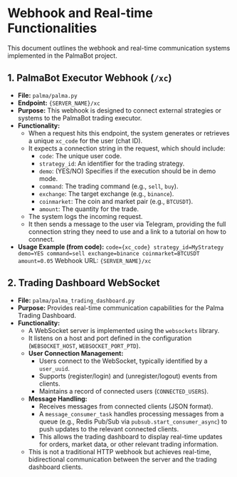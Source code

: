 # Webhook and Real-time Functionalities

This document outlines the webhook and real-time communication systems implemented in the PalmaBot project.

## 1. PalmaBot Executor Webhook (`/xc`)

-   **File:** `palma/palma.py`
-   **Endpoint:** `{SERVER_NAME}/xc`
-   **Purpose:** This webhook is designed to connect external strategies or systems to the PalmaBot trading executor.
-   **Functionality:**
    -   When a request hits this endpoint, the system generates or retrieves a unique `xc_code` for the user (chat ID).
    -   It expects a connection string in the request, which should include:
        -   `code`: The unique user code.
        -   `strategy_id`: An identifier for the trading strategy.
        -   `demo`: (YES/NO) Specifies if the execution should be in demo mode.
        -   `command`: The trading command (e.g., `sell`, `buy`).
        -   `exchange`: The target exchange (e.g., `binance`).
        -   `coinmarket`: The coin and market pair (e.g., `BTCUSDT`).
        -   `amount`: The quantity for the trade.
    -   The system logs the incoming request.
    -   It then sends a message to the user via Telegram, providing the full connection string they need to use and a link to a tutorial on how to connect.
-   **Usage Example (from code):**
    `code={xc_code} strategy_id=MyStrategy demo=YES command=sell exchange=binance coinmarket=BTCUSDT amount=0.05`
    Webhook URL: `{SERVER_NAME}/xc`

## 2. Trading Dashboard WebSocket

-   **File:** `palma/palma_trading_dashboard.py`
-   **Purpose:** Provides real-time communication capabilities for the Palma Trading Dashboard.
-   **Functionality:**
    -   A WebSocket server is implemented using the `websockets` library.
    -   It listens on a host and port defined in the configuration (`WEBSOCKET_HOST`, `WEBSOCKET_PORT_PTD`).
    -   **User Connection Management:**
        -   Users connect to the WebSocket, typically identified by a `user_uuid`.
        -   Supports (register/login) and (unregister/logout) events from clients.
        -   Maintains a record of connected users (`CONNECTED_USERS`).
    -   **Message Handling:**
        -   Receives messages from connected clients (JSON format).
        -   A `message_consumer_task` handles processing messages from a queue (e.g., Redis Pub/Sub via `pubsub.start_consumer_async`) to push updates to the relevant connected clients.
        -   This allows the trading dashboard to display real-time updates for orders, market data, or other relevant trading information.
    -   This is not a traditional HTTP webhook but achieves real-time, bidirectional communication between the server and the trading dashboard clients.
